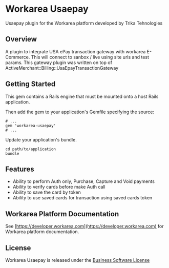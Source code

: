 Workarea Usaepay
================================================================================

Usaepay plugin for the Workarea platform developed by Trika Tehnologies

Overview
--------------------------------------------------------------------------------

A plugin to integrate USA ePay transaction gateway with workarea E-Commerce. This will connect to sanbox / live using site urls and test params. This gateway plugin was written on top of ActiveMerchant::Billing::UsaEpayTransactionGateway

Getting Started
--------------------------------------------------------------------------------

This gem contains a Rails engine that must be mounted onto a host Rails application.

Then add the gem to your application's Gemfile specifying the source:

    # ...
    gem 'workarea-usaepay'
    # ...

Update your application's bundle.

    cd path/to/application
    bundle

Features
--------------------------------------------------------------------------------

 - Ability to perform Auth only, Purchase, Capture and Void payments
 - Ability to verify cards before make Auth call
 - Ability to save the card by token
 - Ability to use saved cards for transaction using saved cards token 

Workarea Platform Documentation
--------------------------------------------------------------------------------

See [https://developer.workarea.com](https://developer.workarea.com) for Workarea platform documentation.

License
--------------------------------------------------------------------------------

Workarea Usaepay is released under the [Business Software License](LICENSE)
